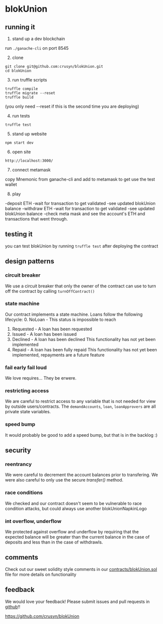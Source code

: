 # blokUnion

## running it

1. stand up a dev blockchain

run `./ganache-cli` on port 8545

2. clone

```
git clone git@github.com:crusyn/blokUnion.git
cd blokUnion
```

3. run truffle scripts

```
truffle compile
truffle migrate --reset
truffle build
```
(you only need --reset if this is the second time you are deploying)

4. run tests

```
truffle test
```

5. stand up website

`npm start dev`

6. open site

`http://localhost:3000/`

7. connect metamask

copy Mnemonic from ganache-cli and add to metamask to get use the test wallet

8. play

-deposit ETH
-wait for transaction to get validated
-see updated blokUnion balance
-withdraw ETH
-wait for transaction to get validated
-see updated blokUnion balance
-check meta mask and see the account's ETH and transactions that went through.

## testing it
you can test blokUnion by running `truffle test` after deploying the contract

## design patterns
### circuit breaker
We use a circuit breaker that only the owner of the contract can use to turn off the contract by calling `turnOffContract()`

### state machine
Our contract implements a state machine.  Loans follow the following lifecycle:
0. NoLoan - This status is impossible to reach
1. Requested - A loan has been requested
2. Issued - A loan has been issued
3. Declined - A loan has been declined
  This functionality has not yet been implemented
4. Repaid - A loan has been fully repaid
  This functionality has not yet been implemented, repayments are a future feature

### fail early fail loud
We love requires... They be erwere.

### restricting access
We are careful to restrict access to any variable that is not needed for view by outside users/contracts.  The `demandAccounts`, `loan`, `loanApprovers` are all private state variables.

### speed bump
It would probably be good to add a speed bump, but that is in the backlog :)

## security

### reentrancy
We were careful to decrement the account balances prior to transfering.  We were also careful to only use the secure *transfer()* method.

### race conditions
We checked and our contract doesn't seem to be vulnerable to race condition attacks, but could always use another blokUnionNapkinLogo

### int overflow, underflow
We protected against overflow and underflow by requiring that the expected balance will be greater than the current balance in the case of deposits and less than in the case of withdrawls.

## comments
Check out our sweet solidity style comments in our [contracts/blokUnion.sol](https://github.com/crusyn/blokUnion/blob/master/contracts/blokUnion.sol) file for more details on functionality

## feedback
We would love your feedback!  Please submit issues and pull requests in [github](https://github.com/crusyn/blokUnion)!!

https://github.com/crusyn/blokUnion
